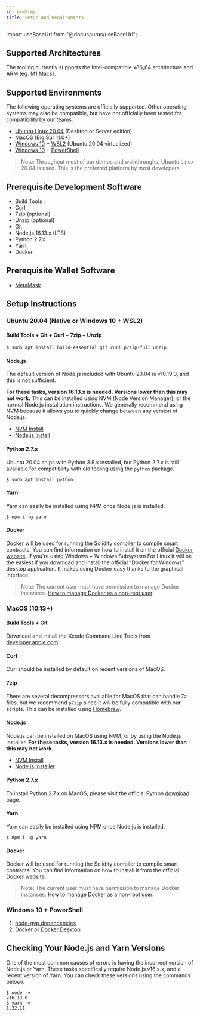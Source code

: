 ```yaml
---
id: evmPrep
title: Setup and Requirements
---
```

import useBaseUrl from "@docusaurus/useBaseUrl";

## Supported Architectures

The tooling currently supports the Intel-compatible x86\_64 architecture and ARM (eg. M1 Macs).

## Supported Environments

The following operating systems are officially supported. Other operating systems may also be compatible, but have not officially been tested for compatibility by our teams.

* [Ubuntu Linux 20.04](https://ubuntu.com) (Desktop or Server edition)
* [MacOS](https://www.apple.com/macos/) (Big Sur 11.0+)
* [Windows 10](https://www.microsoft.com/en-us/windows) + [WSL2](https://docs.microsoft.com/en-us/windows/wsl/about) (Ubuntu 20.04 virtualized)
* [Windows 10](https://www.microsoft.com/en-us/windows) + [PowerShell](https://docs.microsoft.com/en-us/powershell/scripting/overview)

> Note: Throughout most of our demos and walkthroughs, Ubuntu Linux 20.04 is used. This is the preferred platform by most developers.

## Prerequisite Development Software

* Build Tools
* Curl
* 7zip (optional)
* Unzip (optional)
* Git
* Node.js 16.13.x (LTS)
* Python 2.7.x
* Yarn
* Docker

## Prerequisite Wallet Software

* [MetaMask](https://metamask.io/download.html)

## Setup Instructions

### Ubuntu 20.04 (Native or Windows 10 + WSL2)

#### Build Tools + Git + Curl + 7zip + Unzip

```
$ sudo apt install build-essential git curl p7zip-full unzip
```

#### Node.js

The default version of Node.js included with Ubuntu 20.04 is v10.19.0, and this is not sufficient.

**For these tasks, version 16.13.x is needed. Versions lower than this may not work.** This can be installed using NVM (Node Version Manager), or the normal Node.js installation instructions. We generally recommend using NVM because it allows you to quickly change between any version of Node.js.

* [NVM Install](https://github.com/nvm-sh/nvm#installing-and-updating)
* [Node.js Install](https://github.com/nodesource/distributions/blob/master/README.md#debinstall)

#### Python 2.7.x

Ubuntu 20.04 ships with Python 3.8.x installed, but Python 2.7.x is still available for compatibility with old tooling using the `python` package.

```
$ sudo apt install python
```

#### Yarn

Yarn can easily be installed using NPM once Node.js is installed.

```
$ npm i -g yarn
```

#### Docker

Docker will be used for running the Solidity compiler to compile smart contracts. You can find information on how to install it on the official [Docker website](https://docs.docker.com/get-docker/). If you're using Windows + Windows Subsystem For Linux it will be the easiest if you download and install the official "Docker for Windows" desktop application. It makes using Docker easy thanks to the graphical interface.

> Note: The current user must have permission to manage Docker instances. [How to manage Docker as a non-root user](https://docs.docker.com/engine/install/linux-postinstall/).

### MacOS (10.13+)

#### Build Tools + Git

Download and install the Xcode Command Line Tools from [developer.apple.com](https://developer.apple.com/library/archive/technotes/tn2339/).

#### Curl

Curl should be installed by default on recent versions of MacOS.

#### 7zip

There are several decompressors available for MacOS that can handle 7z files, but we recommend `p7zip` since it will be fully compatible with our scripts. This can be installed using [Homebrew](https://formulae.brew.sh/formula/p7zip).

#### Node.js

Node.js can be installed on MacOS using NVM, or by using the Node.js installer. **For these tasks, version 16.13.x is needed. Versions lower than this may not work.**

* [NVM Install](https://github.com/nvm-sh/nvm#installing-and-updating)
* [Node.js Installer](https://nodejs.org/en/download/)

#### Python 2.7.x

To install Python 2.7.x on MacOS, please visit the official Python [download](https://www.python.org/downloads/release/python-2718/) page.

#### Yarn

Yarn can easily be installed using NPM once Node.js is installed.

```
$ npm i -g yarn
```

#### Docker

Docker will be used for running the Solidity compiler to compile smart contracts. You can find information on how to install it from the official [Docker website](https://docs.docker.com/get-docker/).

> Note: The current user must have permission to manage Docker instances. [How to manage Docker as a non-root user](https://docs.docker.com/engine/install/linux-postinstall/).

### Windows 10 + PowerShell

1. [node-gyp dependencies](https://github.com/nodejs/node-gyp#on-windows)
2. Docker or [Docker Desktop](https://docs.docker.com/desktop/windows/install/)

## Checking Your Node.js and Yarn Versions

One of the most common causes of errors is having the incorrect version of Node.js or Yarn. These tasks specifically require Node.js v16.x.x, and a recent version of Yarn. You can check these versions using the commands belowx

```
$ node -v
v16.13.0
$ yarn -v
1.22.11
```